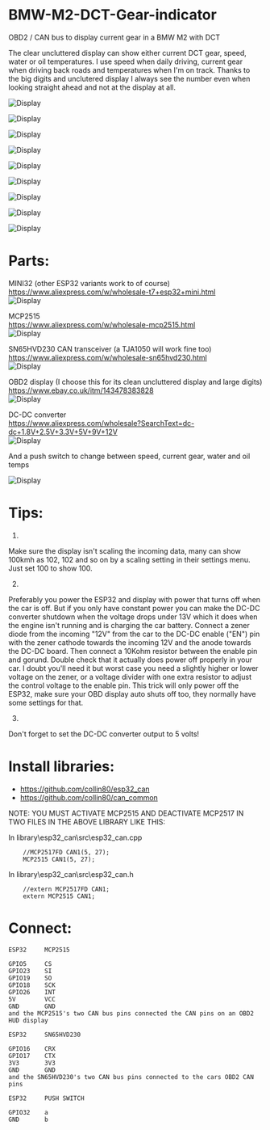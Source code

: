 # BMW-M2-DCT-Gear-indicator
OBD2 / CAN bus to display current gear in a BMW M2 with DCT  
  
The clear uncluttered display can show either current DCT gear, speed, water or oil temperatures. I use speed when daily driving, current gear when driving back roads and temperatures when I'm on track. Thanks to the big digits and unclutered display I always see the number even when looking straight ahead and not at the display at all.

![Display](images/night.jpg)  
  
![Display](images/day.jpg)  
  
![Display](images/a.jpg)  
  
![Display](images/b.jpg)  
  
![Display](images/c.jpg)  
  
![Display](images/d.jpg)  
  
![Display](images/e.jpg)  
  
![Display](images/f.jpg)  
  
![Display](images/g.jpg)  
  

# Parts:  
  
MINI32 (other ESP32 variants work to of course)  
https://www.aliexpress.com/w/wholesale-t7+esp32+mini.html  
![Display](images/mini32.png)

MCP2515  
https://www.aliexpress.com/w/wholesale-mcp2515.html  
![Display](images/mcp2515.jpg)
  
SN65HVD230 CAN transceiver (a TJA1050 will work fine too)  
https://www.aliexpress.com/w/wholesale-sn65hvd230.html  
![Display](images/CAN0.png)
  
OBD2 display (I choose this for its clean uncluttered display and large digits)  
https://www.ebay.co.uk/itm/143478383828   
![Display](images/display.jpg)
  
DC-DC converter  
https://www.aliexpress.com/wholesale?SearchText=dc-dc+1.8V+2.5V+3.3V+5V+9V+12V   
![Display](images/dc-dc.png)  
  
And a push switch to change between speed, current gear, water and oil temps  
  
![Display](images/b.jpg) 
  
   
# Tips:  
  
1.
Make sure the display isn't scaling the incoming data, many can show 100kmh as 102, 102 and so on by a scaling setting in their settings menu. Just set 100 to show 100.

2.
Preferably you power the ESP32 and display with power that turns off when the car is off. But if you only have constant power you can make the DC-DC converter shutdown when the voltage drops under 13V which it does when the engine isn't running and is charging the car battery. Connect a zener diode from the incoming "12V" from the car to the DC-DC enable ("EN") pin with the zener cathode towards the incoming 12V and the anode towards the DC-DC board. Then connect a 10Kohm resistor between the enable pin and gorund. Double check that it actually does power off properly in your car. I doubt you'll need it but worst case you need a slightly higher or lower voltage on the zener, or a voltage divider with one extra resistor to adjust the control voltage to the enable pin. This trick will only power off the ESP32, make sure your OBD display auto shuts off too, they normally have some settings for that.

3.
Don't forget to set the DC-DC converter output to 5 volts!  
    
  
# Install libraries:

- https://github.com/collin80/esp32_can
- https://github.com/collin80/can_common
       
NOTE: YOU MUST ACTIVATE MCP2515 AND DEACTIVATE MCP2517 IN TWO FILES IN THE ABOVE LIBRARY LIKE THIS:  
  
In library\esp32_can\src\esp32_can.cpp  
``` 
    //MCP2517FD CAN1(5, 27);   
    MCP2515 CAN1(5, 27);  
``` 
      
In library\esp32_can\src\esp32_can.h  
``` 
    //extern MCP2517FD CAN1;  
    extern MCP2515 CAN1;  
``` 

# Connect:

``` 
ESP32     MCP2515  
  
GPIO5     CS  
GPIO23    SI  
GPIO19    SO  
GPIO18    SCK  
GPIO26    INT  
5V        VCC  
GND       GND  
and the MCP2515's two CAN bus pins connected the CAN pins on an OBD2 HUD display	
```  

```  
ESP32     SN65HVD230
  
GPIO16    CRX  
GPIO17    CTX  
3V3       3V3  
GND       GND  
and the SN65HVD230's two CAN bus pins connected to the cars OBD2 CAN pins  
```  
  
```  
ESP32     PUSH SWITCH
  
GPIO32    a  
GND       b  
```  

